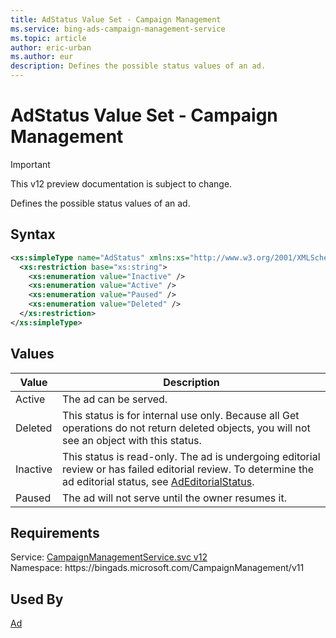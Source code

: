 ```yaml
---
title: AdStatus Value Set - Campaign Management
ms.service: bing-ads-campaign-management-service
ms.topic: article
author: eric-urban
ms.author: eur
description: Defines the possible status values of an ad.
---
```

# AdStatus Value Set - Campaign Management

> [!IMPORTANT]
> This v12 preview documentation is subject to change.

Defines the possible status values of an ad.

## Syntax
```xml
<xs:simpleType name="AdStatus" xmlns:xs="http://www.w3.org/2001/XMLSchema">
  <xs:restriction base="xs:string">
    <xs:enumeration value="Inactive" />
    <xs:enumeration value="Active" />
    <xs:enumeration value="Paused" />
    <xs:enumeration value="Deleted" />
  </xs:restriction>
</xs:simpleType>
```

## <a name="values"></a>Values

|Value|Description|
|-----------|---------------|
|<a name="active"></a>Active|The ad can be served.|
|<a name="deleted"></a>Deleted|This status is for internal use only. Because all Get operations do not return deleted objects, you will not see an object with this status.|
|<a name="inactive"></a>Inactive|This status is read-only. The ad is undergoing editorial review or has failed editorial review. To determine the  ad editorial status, see [AdEditorialStatus](/bingads/campaign-management-service/adeditorialstatus.md).|
|<a name="paused"></a>Paused|The ad will not serve until the owner resumes it.|

## Requirements
Service: [CampaignManagementService.svc v12](https://campaign.api.bingads.microsoft.com/Api/Advertiser/CampaignManagement/v11/CampaignManagementService.svc)  
Namespace: https\://bingads.microsoft.com/CampaignManagement/v11  

## Used By
[Ad](ad.md)  
